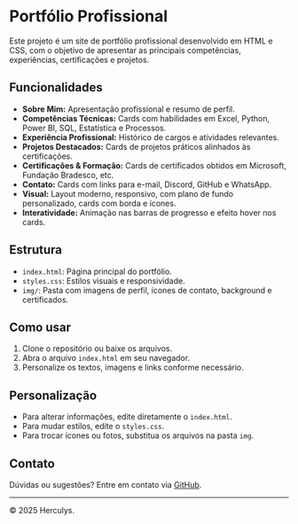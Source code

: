 # Portfólio Profissional

Este projeto é um site de portfólio profissional desenvolvido em HTML e CSS, com o objetivo de apresentar as principais competências, experiências, certificações e projetos.

## Funcionalidades

- **Sobre Mim:** Apresentação profissional e resumo de perfil.
- **Competências Técnicas:** Cards com habilidades em Excel, Python, Power BI, SQL, Estatística e Processos.
- **Experiência Profissional:** Histórico de cargos e atividades relevantes.
- **Projetos Destacados:** Cards de projetos práticos alinhados às certificações.
- **Certificações & Formação:** Cards de certificados obtidos em Microsoft, Fundação Bradesco, etc.
- **Contato:** Cards com links para e-mail, Discord, GitHub e WhatsApp.
- **Visual:** Layout moderno, responsivo, com plano de fundo personalizado, cards com borda e ícones.
- **Interatividade:** Animação nas barras de progresso e efeito hover nos cards.

## Estrutura

- `index.html`: Página principal do portfólio.
- `styles.css`: Estilos visuais e responsividade.
- `img/`: Pasta com imagens de perfil, ícones de contato, background e certificados.

## Como usar

1. Clone o repositório ou baixe os arquivos.
2. Abra o arquivo `index.html` em seu navegador.
3. Personalize os textos, imagens e links conforme necessário.

## Personalização

- Para alterar informações, edite diretamente o `index.html`.
- Para mudar estilos, edite o `styles.css`.
- Para trocar ícones ou fotos, substitua os arquivos na pasta `img`.

## Contato

Dúvidas ou sugestões? Entre em contato via [GitHub](https://github.com/herculys).

---

© 2025 Herculys.